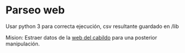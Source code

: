 # Parseo web

Usar python 3 para correcta ejecución, csv resultante guardado en /lib

Mision: Estraer datos de la [web del cabildo](http://www.webtenerife.com/que-hacer/naturaleza/senderismo/senderos/?gclid=CMfX7qWrotICFYc_GwodZi4LyQ&page-index=1&tab-view-mode=listado) para una posterior manipulación.